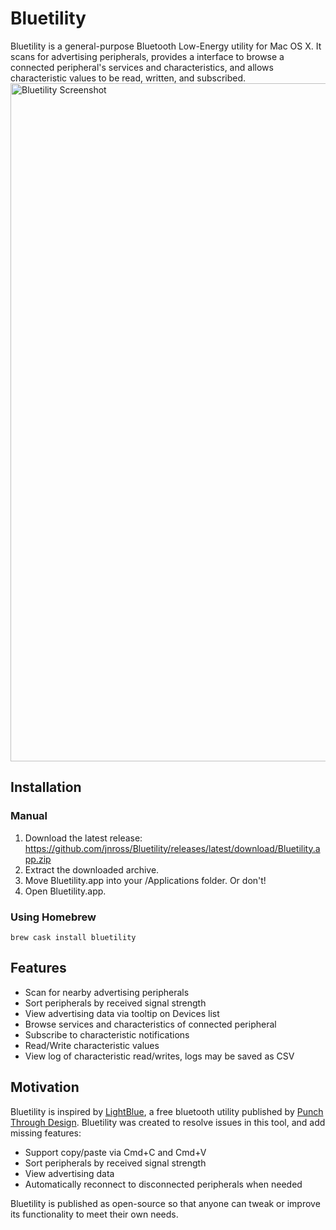 # Bluetility

Bluetility is a general-purpose Bluetooth Low-Energy utility for Mac OS X.  It scans for advertising peripherals, provides a interface to browse a connected peripheral's services and characteristics, and allows characteristic values to be read, written, and subscribed.
<img src="bluetility_screenshot.png" alt="Bluetility Screenshot" width="1085"/>

## Installation

### Manual
1. Download the latest release:  https://github.com/jnross/Bluetility/releases/latest/download/Bluetility.app.zip
2. Extract the downloaded archive.
3. Move Bluetility.app into your /Applications folder.  Or don't!
4. Open Bluetility.app.

### Using Homebrew
```
brew cask install bluetility
```

## Features

* Scan for nearby advertising peripherals
* Sort peripherals by received signal strength
* View advertising data via tooltip on Devices list
* Browse services and characteristics of connected peripheral
* Subscribe to characteristic notifications
* Read/Write characteristic values
* View log of characteristic read/writes, logs may be saved as CSV

## Motivation
Bluetility is inspired by [LightBlue](https://itunes.apple.com/us/app/lightblue/id639944780?mt=12), a free bluetooth utility published by [Punch Through Design](https://punchthrough.com/).  Bluetility was created to resolve issues in this tool, and add missing features:

* Support copy/paste via Cmd+C and Cmd+V
* Sort peripherals by received signal strength
* View advertising data
* Automatically reconnect to disconnected peripherals when needed

Bluetility is published as open-source so that anyone can tweak or improve its functionality to meet their own needs.
